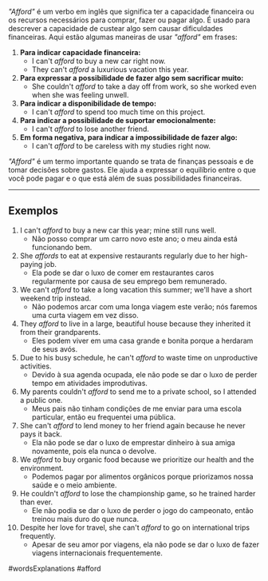 *"Afford"* é um verbo em inglês que significa ter a capacidade financeira ou os recursos necessários para comprar, fazer ou pagar algo. É usado para descrever a capacidade de custear algo sem causar dificuldades financeiras. Aqui estão algumas maneiras de usar *"afford"* em frases:

1. **Para indicar capacidade financeira:**
	- I can't *afford* to buy a new car right now.
	- They can't *afford* a luxurious vacation this year.
2. **Para expressar a possibilidade de fazer algo sem sacrificar muito:**
	- She couldn't *afford* to take a day off from work, so she worked even when she was feeling unwell.
3. **Para indicar a disponibilidade de tempo:**
	- I can't *afford* to spend too much time on this project.
4. **Para indicar a possibilidade de suportar emocionalmente:**
	- I can't *afford* to lose another friend.
5. **Em forma negativa, para indicar a impossibilidade de fazer algo:**
	- I can't *afford* to be careless with my studies right now.

*"Afford"* é um termo importante quando se trata de finanças pessoais e de tomar decisões sobre gastos. Ele ajuda a expressar o equilíbrio entre o que você pode pagar e o que está além de suas possibilidades financeiras.

--- 
## Exemplos

1. I can't *afford* to buy a new car this year; mine still runs well.
	- Não posso comprar um carro novo este ano; o meu ainda está funcionando bem.
2. She *affords* to eat at expensive restaurants regularly due to her high-paying job.
	- Ela pode se dar o luxo de comer em restaurantes caros regularmente por causa de seu emprego bem remunerado.
3. We can't *afford* to take a long vacation this summer; we'll have a short weekend trip instead.
	- Não podemos arcar com uma longa viagem este verão; nós faremos uma curta viagem em vez disso.
4. They *afford* to live in a large, beautiful house because they inherited it from their grandparents.
	- Eles podem viver em uma casa grande e bonita porque a herdaram de seus avós.
5. Due to his busy schedule, he can't *afford* to waste time on unproductive activities.
	- Devido à sua agenda ocupada, ele não pode se dar o luxo de perder tempo em atividades improdutivas.
6. My parents couldn't *afford* to send me to a private school, so I attended a public one.
	- Meus pais não tinham condições de me enviar para uma escola particular, então eu frequentei uma pública.
7. She can't *afford* to lend money to her friend again because he never pays it back.
	- Ela não pode se dar o luxo de emprestar dinheiro à sua amiga novamente, pois ela nunca o devolve.
8. We *afford* to buy organic food because we prioritize our health and the environment.
	- Podemos pagar por alimentos orgânicos porque priorizamos nossa saúde e o meio ambiente.
9. He couldn't *afford* to lose the championship game, so he trained harder than ever.
	- Ele não podia se dar o luxo de perder o jogo do campeonato, então treinou mais duro do que nunca.
10. Despite her love for travel, she can't *afford* to go on international trips frequently.
	- Apesar de seu amor por viagens, ela não pode se dar o luxo de fazer viagens internacionais frequentemente.

#wordsExplanations 
#afford
